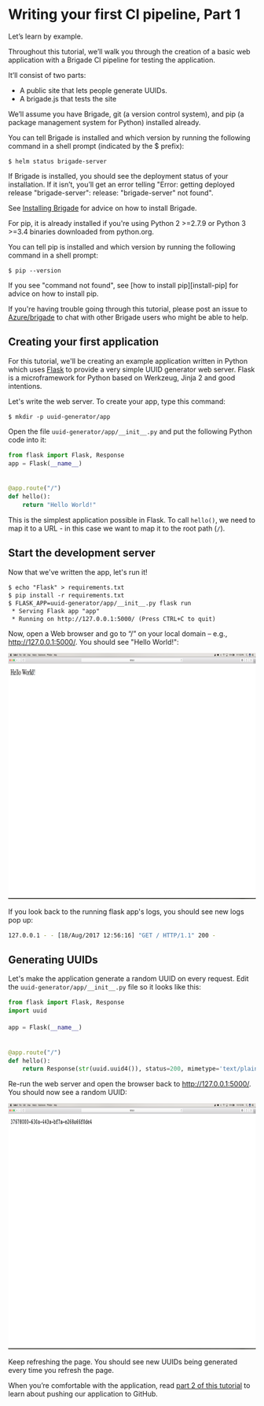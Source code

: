 # Writing your first CI pipeline, Part 1

Let’s learn by example.

Throughout this tutorial, we’ll walk you through the creation of a basic web application with a Brigade CI pipeline for testing the application.

It’ll consist of two parts:

- A public site that lets people generate UUIDs.
- A brigade.js that tests the site

We’ll assume you have Brigade, git (a version control system), and pip (a package management system for Python) installed already.

You can tell Brigade is installed and which version by running the following command in a shell prompt (indicated by the $ prefix):

```
$ helm status brigade-server
```

If Brigade is installed, you should see the deployment status of your installation. If it isn’t, you’ll get an error telling "Error: getting deployed release "brigade-server": release: "brigade-server" not found".

See [Installing Brigade][install] for advice on how to install Brigade.

For pip, it is already installed if you're using Python 2 >=2.7.9 or Python 3 >=3.4 binaries downloaded from python.org.

You can tell pip is installed and which version by running the following command in a shell prompt:

```
$ pip --version
```

If you see "command not found", see [how to install pip][install-pip] for advice on how to install pip.

If you're having trouble going through this tutorial, please post an issue to [Azure/brigade][github] to chat with other Brigade users who might be able to help.

## Creating your first application

For this tutorial, we'll be creating an example application written in Python which uses [Flask](http://flask.pocoo.org/) to provide a very simple UUID generator web server. Flask is a microframework for Python based on Werkzeug, Jinja 2 and good intentions.

Let's write the web server. To create your app, type this command:

```
$ mkdir -p uuid-generator/app
```

Open the file `uuid-generator/app/__init__.py` and put the following Python code into it:

```python
from flask import Flask, Response
app = Flask(__name__)


@app.route("/")
def hello():
    return "Hello World!"
```

This is the simplest application possible in Flask. To call `hello()`, we need to map it to a URL - in this case we want to map it to the root path (`/`).

## Start the development server

Now that we've written the app, let's run it!

```
$ echo "Flask" > requirements.txt
$ pip install -r requirements.txt
$ FLASK_APP=uuid-generator/app/__init__.py flask run
 * Serving Flask app "app"
 * Running on http://127.0.0.1:5000/ (Press CTRL+C to quit)
```

Now, open a Web browser and go to “/” on your local domain – e.g., http://127.0.0.1:5000/. You should see "Hello World!":

<img src="img/img1.png" style="height: 500px;" />

If you look back to the running flask app's logs, you should see new logs pop up:

```bash
127.0.0.1 - - [18/Aug/2017 12:56:16] "GET / HTTP/1.1" 200 -
```

## Generating UUIDs

Let's make the application generate a random UUID on every request. Edit the `uuid-generator/app/__init__.py` file so it looks like this:

```python
from flask import Flask, Response
import uuid

app = Flask(__name__)


@app.route("/")
def hello():
    return Response(str(uuid.uuid4()), status=200, mimetype='text/plain')
```

Re-run the web server and open the browser back to http://127.0.0.1:5000/. You should now see a random UUID:

<img src="img/img2.png" style="height: 500px;" />

Keep refreshing the page. You should see new UUIDs being generated every time you refresh the page.

When you’re comfortable with the application, read [part 2 of this tutorial][part2] to learn about pushing our application to GitHub.


[github]: https://github.com/Azure/brigade
[install]: install.md
[part2]: tutorial02.md
